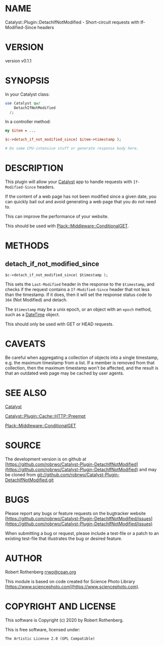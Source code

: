 # NAME

Catalyst::Plugin::DetachIfNotModified - Short-circuit requests with If-Modified-Since headers

# VERSION

version v0.1.1

# SYNOPSIS

In your Catalyst class:

```perl
use Catalyst qw/
    DetachIfNotModified
  /;
```

In a controller method:

```perl
my $item = ...

$c->detach_if_not_modified_since( $item->timestamp );

# Do some CPU-intensive stuff or generate response body here.
```

# DESCRIPTION

This plugin will allow your [Catalyst](https://metacpan.org/pod/Catalyst) app to handle requests with
`If-Modified-Since` headers.

If the content of a web page has not been modified since a given date,
you can quickly bail out and avoid generating a web page that you do
not need to.

This can improve the performance of your website.

This should be used with [Plack::Middleware::ConditionalGET](https://metacpan.org/pod/Plack::Middleware::ConditionalGET).

# METHODS

## detach\_if\_not\_modified\_since

```
$c->detach_if_not_modified_since( $timestamp );
```

This sets the `Last-Modified` header in the response to the
`$timestamp`, and checks if the request contains a
`If-Modified-Since` header that not less than the timestamp.  If it
does, then it will set the response status code to `304` (Not
Modified) and detach.

The `$timestamp` may be a unix epoch, or an object with an `epoch`
method, such as a [DateTime](https://metacpan.org/pod/DateTime) object.

This should only be used with GET or HEAD requests.

# CAVEATS

Be careful when aggregating a collection of objects into a single
timestamp, e.g. the maximum timestamp from a list.  If a member is
removed from that collection, then the maximum timestamp won't be
affected, and the result is that an outdated web page may be cached by
user agents.

# SEE ALSO

[Catalyst](https://metacpan.org/pod/Catalyst)

[Catalyst::Plugin::Cache::HTTP::Preempt](https://metacpan.org/pod/Catalyst::Plugin::Cache::HTTP::Preempt)

[Plack::Middleware::ConditionalGET](https://metacpan.org/pod/Plack::Middleware::ConditionalGET)

# SOURCE

The development version is on github at [https://github.com/robrwo/Catalyst-Plugin-DetachIfNotModified](https://github.com/robrwo/Catalyst-Plugin-DetachIfNotModified)
and may be cloned from [git://github.com/robrwo/Catalyst-Plugin-DetachIfNotModified.git](git://github.com/robrwo/Catalyst-Plugin-DetachIfNotModified.git)

# BUGS

Please report any bugs or feature requests on the bugtracker website
[https://github.com/robrwo/Catalyst-Plugin-DetachIfNotModified/issues](https://github.com/robrwo/Catalyst-Plugin-DetachIfNotModified/issues)

When submitting a bug or request, please include a test-file or a
patch to an existing test-file that illustrates the bug or desired
feature.

# AUTHOR

Robert Rothenberg <rrwo@cpan.org>

This module is based on code created for Science Photo Library
[https://www.sciencephoto.com](https://www.sciencephoto.com).

# COPYRIGHT AND LICENSE

This software is Copyright (c) 2020 by Robert Rothenberg.

This is free software, licensed under:

```
The Artistic License 2.0 (GPL Compatible)
```
